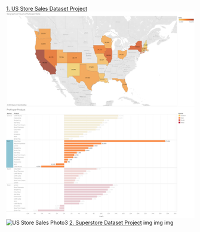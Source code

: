 [1. US Store Sales Dataset Project](/Data-Analytics/Tableau%20Projects/US%20Store%20Sales%20Dataset/)<br>
![US Store Sales Photo1](./US%20Store%20Sales%20Dataset/Geomap.png)
![US Store Sales Photo2](./US%20Store%20Sales%20Dataset/ProfitPerMarket.png)
![US Store Sales Photo3](/US%20Store%20Sales%20Dataset/SAPPYear.png)
[2. Superstore Dataset Project](/Data-Analytics/Tableau%20Projects/Superstore%20Dataset/)
img img img 